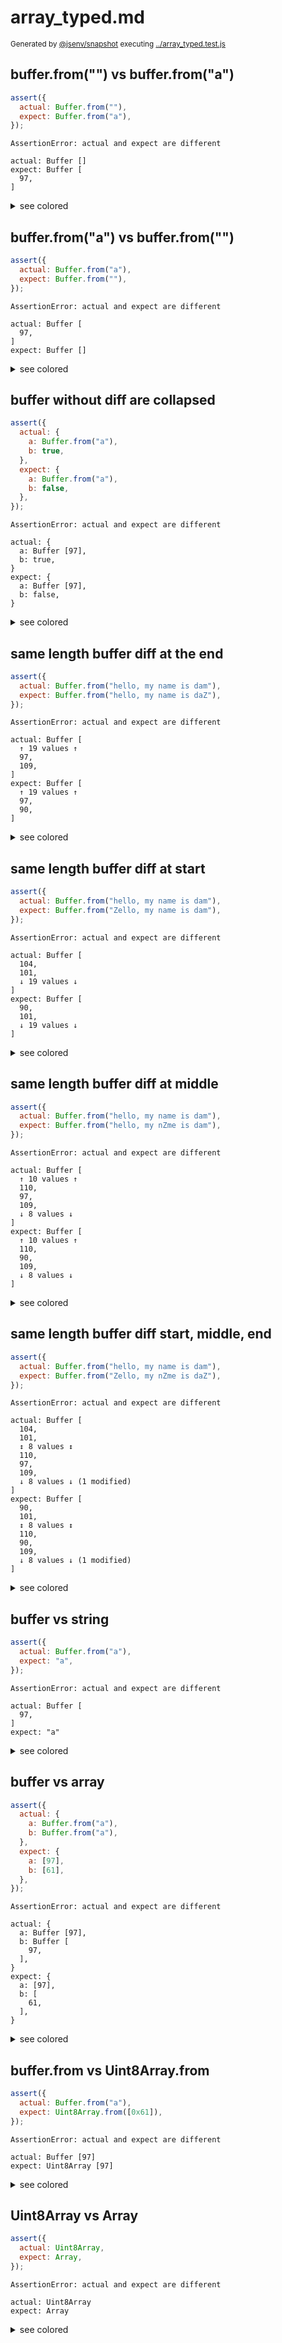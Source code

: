 # array_typed.md

<sub>
  Generated by <a href="https://github.com/jsenv/core/tree/main/packages/independent/snapshot">@jsenv/snapshot</a> executing <a href="../array_typed.test.js">../array_typed.test.js</a>
</sub>

## buffer.from("") vs buffer.from("a")

```js
assert({
  actual: Buffer.from(""),
  expect: Buffer.from("a"),
});
```

```console
AssertionError: actual and expect are different

actual: Buffer []
expect: Buffer [
  97,
]
```

<details>
  <summary>see colored</summary>

  <img src="array_typed/buffer_from()_vs_buffer_from(a)_throw.svg" alt="img" />

</details>


## buffer.from("a") vs buffer.from("")

```js
assert({
  actual: Buffer.from("a"),
  expect: Buffer.from(""),
});
```

```console
AssertionError: actual and expect are different

actual: Buffer [
  97,
]
expect: Buffer []
```

<details>
  <summary>see colored</summary>

  <img src="array_typed/buffer_from(a)_vs_buffer_from()_throw.svg" alt="img" />

</details>


## buffer without diff are collapsed

```js
assert({
  actual: {
    a: Buffer.from("a"),
    b: true,
  },
  expect: {
    a: Buffer.from("a"),
    b: false,
  },
});
```

```console
AssertionError: actual and expect are different

actual: {
  a: Buffer [97],
  b: true,
}
expect: {
  a: Buffer [97],
  b: false,
}
```

<details>
  <summary>see colored</summary>

  <img src="array_typed/buffer_without_diff_are_collapsed_throw.svg" alt="img" />

</details>


## same length buffer diff at the end

```js
assert({
  actual: Buffer.from("hello, my name is dam"),
  expect: Buffer.from("hello, my name is daZ"),
});
```

```console
AssertionError: actual and expect are different

actual: Buffer [
  ↑ 19 values ↑
  97,
  109,
]
expect: Buffer [
  ↑ 19 values ↑
  97,
  90,
]
```

<details>
  <summary>see colored</summary>

  <img src="array_typed/same_length_buffer_diff_at_the_end_throw.svg" alt="img" />

</details>


## same length buffer diff at start

```js
assert({
  actual: Buffer.from("hello, my name is dam"),
  expect: Buffer.from("Zello, my name is dam"),
});
```

```console
AssertionError: actual and expect are different

actual: Buffer [
  104,
  101,
  ↓ 19 values ↓
]
expect: Buffer [
  90,
  101,
  ↓ 19 values ↓
]
```

<details>
  <summary>see colored</summary>

  <img src="array_typed/same_length_buffer_diff_at_start_throw.svg" alt="img" />

</details>


## same length buffer diff at middle

```js
assert({
  actual: Buffer.from("hello, my name is dam"),
  expect: Buffer.from("hello, my nZme is dam"),
});
```

```console
AssertionError: actual and expect are different

actual: Buffer [
  ↑ 10 values ↑
  110,
  97,
  109,
  ↓ 8 values ↓
]
expect: Buffer [
  ↑ 10 values ↑
  110,
  90,
  109,
  ↓ 8 values ↓
]
```

<details>
  <summary>see colored</summary>

  <img src="array_typed/same_length_buffer_diff_at_middle_throw.svg" alt="img" />

</details>


## same length buffer diff start, middle, end

```js
assert({
  actual: Buffer.from("hello, my name is dam"),
  expect: Buffer.from("Zello, my nZme is daZ"),
});
```

```console
AssertionError: actual and expect are different

actual: Buffer [
  104,
  101,
  ↕ 8 values ↕
  110,
  97,
  109,
  ↓ 8 values ↓ (1 modified)
]
expect: Buffer [
  90,
  101,
  ↕ 8 values ↕
  110,
  90,
  109,
  ↓ 8 values ↓ (1 modified)
]
```

<details>
  <summary>see colored</summary>

  <img src="array_typed/same_length_buffer_diff_start__middle__end_throw.svg" alt="img" />

</details>


## buffer vs string

```js
assert({
  actual: Buffer.from("a"),
  expect: "a",
});
```

```console
AssertionError: actual and expect are different

actual: Buffer [
  97,
]
expect: "a"
```

<details>
  <summary>see colored</summary>

  <img src="array_typed/buffer_vs_string_throw.svg" alt="img" />

</details>


## buffer vs array

```js
assert({
  actual: {
    a: Buffer.from("a"),
    b: Buffer.from("a"),
  },
  expect: {
    a: [97],
    b: [61],
  },
});
```

```console
AssertionError: actual and expect are different

actual: {
  a: Buffer [97],
  b: Buffer [
    97,
  ],
}
expect: {
  a: [97],
  b: [
    61,
  ],
}
```

<details>
  <summary>see colored</summary>

  <img src="array_typed/buffer_vs_array_throw.svg" alt="img" />

</details>


## buffer.from vs Uint8Array.from

```js
assert({
  actual: Buffer.from("a"),
  expect: Uint8Array.from([0x61]),
});
```

```console
AssertionError: actual and expect are different

actual: Buffer [97]
expect: Uint8Array [97]
```

<details>
  <summary>see colored</summary>

  <img src="array_typed/buffer_from_vs_uint8array_from_throw.svg" alt="img" />

</details>


## Uint8Array vs Array

```js
assert({
  actual: Uint8Array,
  expect: Array,
});
```

```console
AssertionError: actual and expect are different

actual: Uint8Array
expect: Array
```

<details>
  <summary>see colored</summary>

  <img src="array_typed/uint8array_vs_array_throw.svg" alt="img" />

</details>
